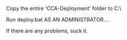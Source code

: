 Copy the entire 'CCA-Deployment' folder to C:\

Run deploy.bat AS AN ADMINISTRATOR....

If there are any problems, suck it.
